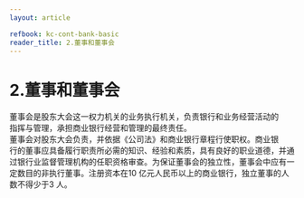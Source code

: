 ```yaml
---
layout: article

refbook: kc-cont-bank-basic
reader_title: 2.董事和董事会
---
```


# 2.董事和董事会

董事会是股东大会这一权力机关的业务执行机关，负责银行和业务经营活动的<br />
    指挥与管理，承担商业银行经营和管理的最终责任。<br />
    董事会对股东大会负责，并依据《公司法》和商业银行章程行使职权。商业银<br />
    行的董事应具备履行职责所必需的知识、经验和素质，具有良好的职业道德，并通<br />
    过银行业监督管理机构的任职资格审查。为保证董事会的独立性，董事会中应有一<br />
    定数目的非执行董事。注册资本在10 亿元人民币以上的商业银行，独立董事的人<br />
  数不得少于3 人。